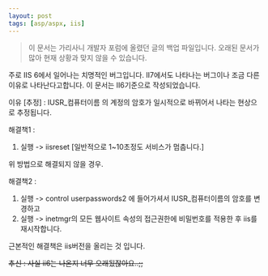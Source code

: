 ```yaml
---
layout: post
tags: [asp/aspx, iis]
---
```


> 이 문서는 가리사니 개발자 포럼에 올렸던 글의 백업 파일입니다.
오래된 문서가 많아 현재 상황과 맞지 않을 수 있습니다.


주로 IIS 6에서 일어나는 치명적인 버그입니다.
II7에서도 나타나는 버그이나 조금 다른 이유로 나타난다고합니다.
이 문서는 II6기준으로 작성되었습니다.

이유 [추정] :
IUSR_컴퓨터이름 의 계정의 암호가 일시적으로 바뀌어서 나타는 현상으로 추정됩니다.

해결책1 :
1. 실행 -> iisreset [일반적으로 1~10초정도 서비스가 멈춥니다.]

위 방법으로 해결되지 않을 경우.

해결책2 :
1. 실행 -> control userpasswords2 에 들어가셔서 IUSR_컴퓨터이름의 암호를 변경하고
2. 실행 -> inetmgr의 모든 웹사이트 속성의 접근권한에 비밀번호를 적용한 후 iis를 재시작합니다.


근본적인 해결책은 iis버전을 올리는 것 입니다.

~~추신 : 사실 ii6는 나온지 너무 오래됬잖아요..;;~~